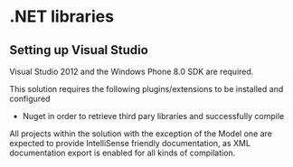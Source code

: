 # .NET libraries


## Setting up Visual Studio

Visual Studio 2012 and the Windows Phone 8.0 SDK are required.

This solution requires the following plugins/extensions to be installed and configured
* Nuget
in order to retrieve third pary libraries and successfully compile

All projects within the solution with the exception of the Model one are expected to provide IntelliSense friendly documentation, as XML documentation export is enabled for all kinds of compilation.

